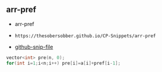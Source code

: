 
## arr-pref

- arr-pref
- ```
  https://thesobersobber.github.io/CP-Snippets/arr-pref
  ```
- [github-snip-file](https://github.com/theSoberSobber/CP-Snippets/blob/main/snippets.json#L785)

```cpp
vector<int> pre(n, 0);
for(int i=1;i<n;i++) pre[i]=a[i]+pref[i-1]; 
```
